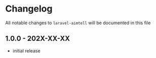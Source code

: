 # Changelog

All notable changes to `laravel-aimtell` will be documented in this file

## 1.0.0 - 202X-XX-XX

- initial release

